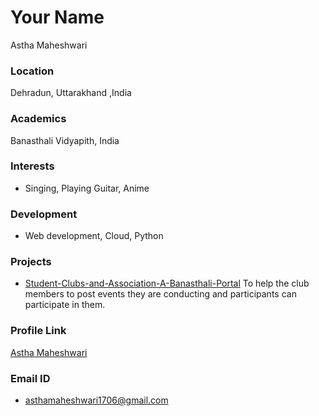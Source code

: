 # Your Name

Astha Maheshwari

### Location

Dehradun, Uttarakhand ,India

### Academics

Banasthali Vidyapith, India

### Interests

- Singing, Playing Guitar, Anime

### Development

- Web development, Cloud, Python

### Projects

- [Student-Clubs-and-Association-A-Banasthali-Portal](https://github.com/astha-06/Student-Clubs-and-Association-A-Banasthali-Portal) To help the club members to post events they are conducting and participants can participate in them.

### Profile Link

[Astha Maheshwari](https://github.com/astha-06)

### Email ID

- asthamaheshwari1706@gmail.com

